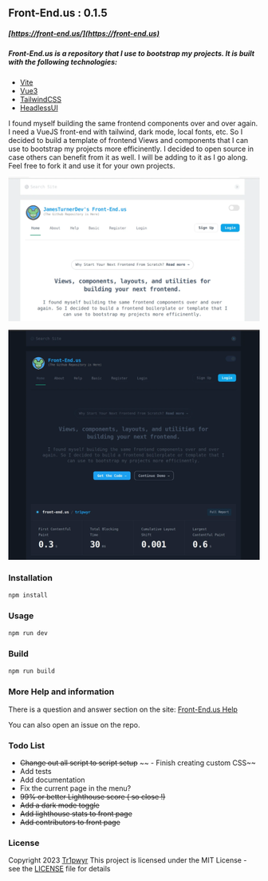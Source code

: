 ## Front-End.us   : 0.1.5
##### [https://front-end.us/](https://front-end.us)

##### Front-End.us is a repository that I use to bootstrap my projects.  It is built with the following technologies:

- [Vite](https://vitejs.dev/)
- [Vue3](https://v3.vuejs.org/)
- [TailwindCSS](https://tailwindcss.com/)
- [HeadlessUI](https://headlessui.dev/)

I found myself building the same frontend components over and over again. I need a VueJS front-end with tailwind, dark mode, local fonts, etc. So I decided to build a template of frontend Views and components that I can use to bootstrap my projects more efficinently.  I decided to open source in case others can benefit from it as well.  I will be adding to it as I go along.  Feel free to fork it and use it for your own projects.

![screenshot](screenshot.webp)

![darkmode](darkmode.webp)

### Installation

```bash
npm install
```

### Usage

```bash
npm run dev
```

### Build

```bash
npm run build
```

### More Help and information
There is a question and answer section on the site: 
[Front-End.us Help](https://front-end.us/page/help)

You can also open an issue on the repo.

### Todo List

- ~~Change out all script to script setup~~
~~ - Finish creating custom CSS~~
- Add tests
- Add documentation
- Fix the current page in the menu?
- ~~99% or better Lighthouse score ( so close !)~~
- ~~Add a dark mode toggle~~
- ~~Add lighthouse stats to front page~~
- ~~Add contributors to front page~~

### License
Copyright 2023 [Tr1pwyr](https://tr1pwyr.com)
This project is licensed under the MIT License - see the [LICENSE](LICENSE) file for details